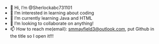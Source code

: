 - 👋 Hi, I’m @Sherlockabc731101
- 👀 I’m interested in learning about coding
- 🌱 I’m currently learning Java and HTML
- 💞️ I’m looking to collaborate on anything!
- 📫 How to reach me(email): smmayfield3@outlook.com, put Github in the title so I open it!!!

<!---
Sherlockabc731101/Sherlockabc731101 is a ✨ special ✨ repository because its `README.md` (this file) appears on your GitHub profile.
You can click the Preview link to take a look at your changes.
--->
